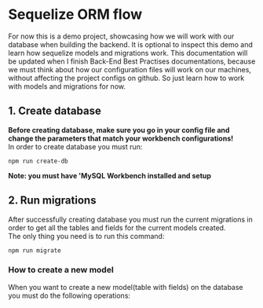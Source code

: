 <h1>Sequelize ORM flow</h1>

For now this is a demo project, showcasing how we will work with our database when building the backend.
It is optional to inspect this demo and learn how sequelize models and migrations work. This documentation will be updated when I finish
Back-End Best Practises documentations, because we must think about how our configuration files will work on our machines, without affecting the project configs
on github. So just learn how to work with models and migrations for now.

## 1. Create database
**Before creating database, make sure you go in your config file and change the parameters that match your workbench configurations!** <br />
In order to create database you must run: <br />
```
npm run create-db
```
**Note: you must have 'MySQL Workbench installed and setup**


## 2. Run migrations
After successfully creating database you must run the current migrations in order to get all the tables and fields for the current models created. <br />
The only thing you need is to run this command:
```
npm run migrate
```
### How to create a new model
When you want to create a new model(table with fields) on the database you must do the following operations: <br />
